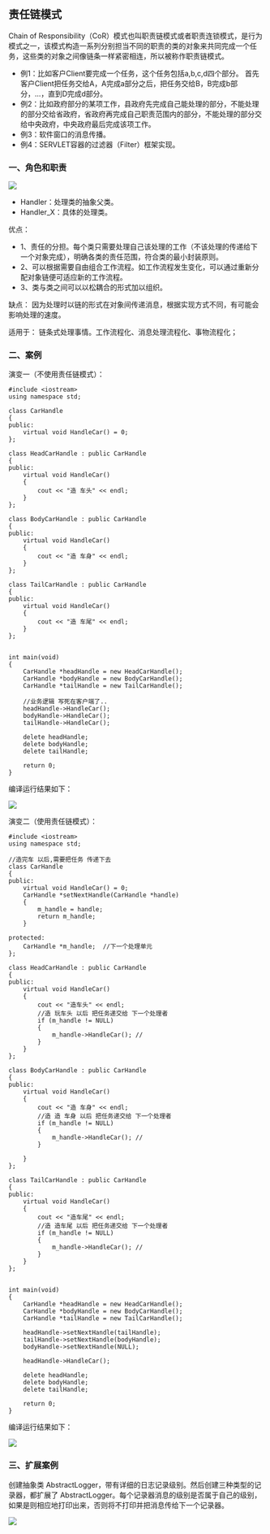 ## 责任链模式 ##

Chain of Responsibility（CoR）模式也叫职责链模式或者职责连锁模式，是行为模式之一，该模式构造一系列分别担当不同的职责的类的对象来共同完成一个任务，这些类的对象之间像链条一样紧密相连，所以被称作职责链模式。

- 例1：比如客户Client要完成一个任务，这个任务包括a,b,c,d四个部分。 
首先客户Client把任务交给A，A完成a部分之后，把任务交给B，B完成b部分，...，直到D完成d部分。
- 例2：比如政府部分的某项工作，县政府先完成自己能处理的部分，不能处理的部分交给省政府，省政府再完成自己职责范围内的部分，不能处理的部分交给中央政府，中央政府最后完成该项工作。
- 例3：软件窗口的消息传播。	
- 例4：SERVLET容器的过滤器（Filter）框架实现。

### 一、角色和职责 ###

![](https://i.imgur.com/HnsT0A8.png)

- Handler：处理类的抽象父类。
- Handler_X：具体的处理类。

优点：

- 1、责任的分担。每个类只需要处理自己该处理的工作（不该处理的传递给下一个对象完成），明确各类的责任范围，符合类的最小封装原则。
- 2、可以根据需要自由组合工作流程。如工作流程发生变化，可以通过重新分配对象链便可适应新的工作流程。
- 3、类与类之间可以以松耦合的形式加以组织。

缺点：
因为处理时以链的形式在对象间传递消息，根据实现方式不同，有可能会影响处理的速度。

适用于：
	链条式处理事情。工作流程化、消息处理流程化、事物流程化；


### 二、案例 ###

演变一（不使用责任链模式）：

	#include <iostream>
	using namespace std;
	
	class CarHandle
	{
	public:
		virtual void HandleCar() = 0;
	};
	
	class HeadCarHandle : public CarHandle
	{
	public:
		virtual void HandleCar()
		{
			cout << "造 车头" << endl;
		}
	};
	
	class BodyCarHandle : public CarHandle
	{
	public:
		virtual void HandleCar()
		{
			cout << "造 车身" << endl;
		}
	};
	
	class TailCarHandle : public CarHandle
	{
	public:
		virtual void HandleCar()
		{
			cout << "造 车尾" << endl;
		}
	};
	
	
	int main(void)
	{
		CarHandle *headHandle = new HeadCarHandle();
		CarHandle *bodyHandle = new BodyCarHandle();
		CarHandle *tailHandle = new TailCarHandle();
	
		//业务逻辑 写死在客户端了..
		headHandle->HandleCar();
		bodyHandle->HandleCar();
		tailHandle->HandleCar();
	
		delete headHandle;
		delete bodyHandle;
		delete tailHandle;
	
		return 0;
	}

编译运行结果如下：

![](https://i.imgur.com/jKyUdSR.png)

演变二（使用责任链模式）：

	#include <iostream>
	using namespace std;
	
	//造完车 以后,需要把任务 传递下去
	class CarHandle
	{
	public:
		virtual void HandleCar() = 0;
		CarHandle *setNextHandle(CarHandle *handle)
		{
			m_handle = handle;
			return m_handle;
		}
		
	protected:
		CarHandle *m_handle;  //下一个处理单元
	};
	
	class HeadCarHandle : public CarHandle
	{
	public:
		virtual void HandleCar()
		{
			cout << "造车头" << endl;
			//造 玩车头 以后 把任务递交给 下一个处理者
			if (m_handle != NULL) 
			{
				m_handle->HandleCar(); //
			}
		}
	};
	
	class BodyCarHandle : public CarHandle
	{
	public:
		virtual void HandleCar()
		{
			cout << "造 车身" << endl;
			//造 造 车身 以后 把任务递交给 下一个处理者
			if (m_handle != NULL) 
			{
				m_handle->HandleCar(); //
			}
	
		}
	};
	
	class TailCarHandle : public CarHandle
	{
	public:
		virtual void HandleCar()
		{
			cout << "造车尾" << endl;
			//造 造车尾 以后 把任务递交给 下一个处理者
			if (m_handle != NULL) 
			{
				m_handle->HandleCar(); //
			}
		}
	};
	
	
	int main(void)
	{
		CarHandle *headHandle = new HeadCarHandle();
		CarHandle *bodyHandle = new BodyCarHandle();
		CarHandle *tailHandle = new TailCarHandle();
			
		headHandle->setNextHandle(tailHandle);
		tailHandle->setNextHandle(bodyHandle);
		bodyHandle->setNextHandle(NULL);
		
		headHandle->HandleCar();
	
		delete headHandle;
		delete bodyHandle;
		delete tailHandle;
	
		return 0;
	}

编译运行结果如下：

![](https://i.imgur.com/hmtQvI1.png)


### 三、扩展案例 ###

创建抽象类 AbstractLogger，带有详细的日志记录级别。然后创建三种类型的记录器，都扩展了 AbstractLogger。每个记录器消息的级别是否属于自己的级别，如果是则相应地打印出来，否则将不打印并把消息传给下一个记录器。

![](https://i.imgur.com/9a9T0eK.jpg)